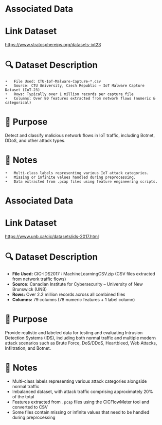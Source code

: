 #  Associated Data

# Link Dataset 
https://www.stratosphereips.org/datasets-iot23

# 🔍 Dataset Description
	•	File Used: CTU-IoT-Malware-Capture-*.csv
	•	Source: CTU University, Czech Republic – IoT Malware Capture Dataset (IoT-23)
	•	Rows: Typically over 1 million records per capture file
	•	Columns: Over 80 features extracted from network flows (numeric & categorical)

# 🎯 Purpose

Detect and classify malicious network flows in IoT traffic, including Botnet, DDoS, and other attack types.

# 💾 Notes
	•	Multi-class labels representing various IoT attack categories.
	•	Missing or infinite values handled during preprocessing.
	•	Data extracted from .pcap files using feature engineering scripts.


#  Associated Data

# Link Dataset
https://www.unb.ca/cic/datasets/ids-2017.html

# 🔍 Dataset Description
- **File Used:** CIC-IDS2017 : MachineLearningCSV.zip (CSV files extracted from network traffic flows)
- **Source:** Canadian Institute for Cybersecurity – University of New Brunswick (UNB)
- **Rows:** Over 2.2 million records across all combined files
- **Columns:** 79 columns (78 numeric features + 1 label column)

# 🎯 Purpose
Provide realistic and labeled data for testing and evaluating Intrusion Detection Systems (IDS), including both normal traffic and multiple modern attack scenarios such as Brute Force, DoS/DDoS, Heartbleed, Web Attacks, Infiltration, and Botnet.

# 💾 Notes
- Multi-class labels representing various attack categories alongside normal traffic
- Imbalanced dataset, with attack traffic comprising approximately 20% of the total
- Features extracted from `.pcap` files using the CICFlowMeter tool and converted to CSV
- Some files contain missing or infinite values that need to be handled during preprocessing
